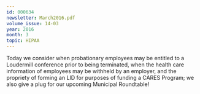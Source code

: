 ```yaml
---
id: 000634
newsletter: March2016.pdf
volume_issue: 14-03
year: 2016
month: 3
topic: HIPAA
---
```


Today we consider when probationary employees may be entitled to a Loudermill conference prior to being terminated, when the health care information of employees may be withheld by an employer, and the propriety of forming an LID for purposes of funding a CARES Program; we also give a plug for our upcoming Municipal Roundtable!